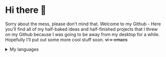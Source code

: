 # Hi there 👋
Sorry about the mess, please don't mind that. Welcome to my Github - Here you'll find all of my half-baked ideas and half-finished projects that I threw on my Github because I was going to be away from my desktop for a while. Hopefully I'll put out some more cool stuff soon. ~~vi > emacs~~

<details>
<summary>My languages</summary>

| Ordinal Ranking | Languages |
|-----:|-----------|
|     1| C|
|     2|  Java   |
|     3| Python       |
|     4| C#       |
|     5| SQL       |
|     6| VB.NET       |

</details>
<!--
**Alpha-Dolphin/Alpha-Dolphin** is a ✨ _special_ ✨ repository because its `README.md` (this file) appears on your GitHub profile.

Here are some ideas to get you started:

- 🔭 I’m currently working on ...
- 🌱 I’m currently learning ...
- 👯 I’m looking to collaborate on ...
- 🤔 I’m looking for help with ...
- 💬 Ask me about ...
- 📫 How to reach me: ...
- 😄 Pronouns: ...
- ⚡ Fun fact: ...
-->
